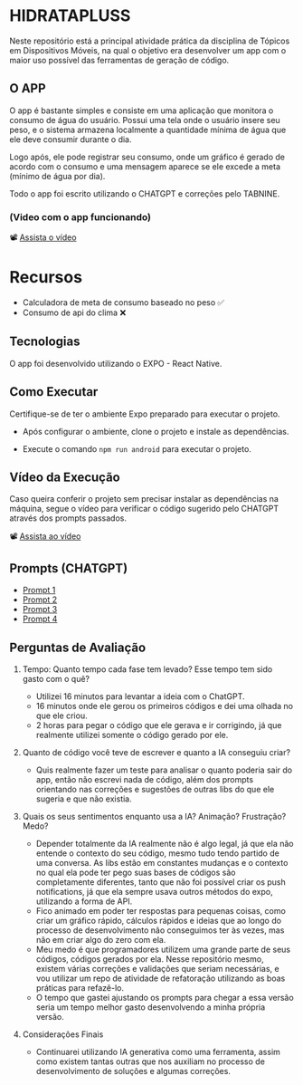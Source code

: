# HIDRATAPLUSS

Neste repositório está a principal atividade prática da disciplina de Tópicos em Dispositivos Móveis, na qual o objetivo era desenvolver um app com o maior uso possível das ferramentas de geração de código.

## O APP

O app é bastante simples e consiste em uma aplicação que monitora o consumo de água do usuário. Possui uma tela onde o usuário insere seu peso, e o sistema armazena localmente a quantidade mínima de água que ele deve consumir durante o dia.

Logo após, ele pode registrar seu consumo, onde um gráfico é gerado de acordo com o consumo e uma mensagem aparece se ele excede a meta (mínimo de água por dia).

Todo o app foi escrito utilizando o CHATGPT e correções pelo TABNINE.

### (Video com o app funcionando)
📽️ [Assista o vídeo](https://youtu.be/rQ6CtzwH7jg)

# Recursos
- Calculadora de meta de consumo baseado no peso ✅
- Consumo de api do clima ❌

## Tecnologias
O app foi desenvolvido utilizando o EXPO - React Native.

## Como Executar
Certifique-se de ter o ambiente Expo preparado para executar o projeto. 
- Após configurar o ambiente, clone o projeto e instale as dependências.

- Execute o comando `npm run android` para executar o projeto.

## Vídeo da Execução
Caso queira conferir o projeto sem precisar instalar as dependências na máquina, segue o vídeo para verificar o código sugerido pelo CHATGPT através dos prompts passados.

📽️ [Assista ao vídeo](https://youtu.be/rQ6CtzwH7jg)

## Prompts (CHATGPT)
- [Prompt 1](https://chatgpt.com/c/b1522934-834c-403e-9b9c-e00472942fc1)
- [Prompt 2](https://chatgpt.com/c/c16b38e4-1bdd-4510-8cc6-2946961e0d5a)
- [Prompt 3](https://chatgpt.com/c/b655555d-2efb-4d72-9ff3-d2aa37b653e8)
- [Prompt 4](https://chatgpt.com/c/f8448697-d0ca-4b48-8b58-e76f65780e5b)

## Perguntas de Avaliação
1. Tempo: Quanto tempo cada fase tem levado? Esse tempo tem sido gasto com o quê?
    - Utilizei 16 minutos para levantar a ideia com o ChatGPT.
    - 16 minutos onde ele gerou os primeiros códigos e dei uma olhada no que ele criou.
    - 2 horas para pegar o código que ele gerava e ir corrigindo, já que realmente utilizei somente o código gerado por ele.

2. Quanto de código você teve de escrever e quanto a IA conseguiu criar?
    - Quis realmente fazer um teste para analisar o quanto poderia sair do app, então não escrevi nada de código, além dos prompts orientando nas correções e sugestões de outras libs do que ele sugeria e que não existia.

3. Quais os seus sentimentos enquanto usa a IA? Animação? Frustração? Medo?
    - Depender totalmente da IA realmente não é algo legal, já que ela não entende o contexto do seu código, mesmo tudo tendo partido de uma conversa. As libs estão em constantes mudanças e o contexto no qual ela pode ter pego suas bases de códigos são completamente diferentes, tanto que não foi possível criar os push notifications, já que ela sempre usava outros métodos do expo, utilizando a forma de API.
    - Fico animado em poder ter respostas para pequenas coisas, como criar um gráfico rápido, cálculos rápidos e ideias que ao longo do processo de desenvolvimento não conseguimos ter às vezes, mas não em criar algo do zero com ela.
    - Meu medo é que programadores utilizem uma grande parte de seus códigos, códigos gerados por ela. Nesse repositório mesmo, existem várias correções e validações que seriam necessárias, e vou utilizar um repo de atividade de refatoração utilizando as boas práticas para refazê-lo.
    - O tempo que gastei ajustando os prompts para chegar a essa versão seria um tempo melhor gasto desenvolvendo a minha própria versão.

4. Considerações Finais
    - Continuarei utilizando IA generativa como uma ferramenta, assim como existem tantas outras que nos auxiliam no processo de desenvolvimento de soluções e algumas correções.
